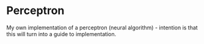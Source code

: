 # Perceptron
My own implementation of a perceptron (neural algorithm) - intention is that this will turn into a guide to implementation.

